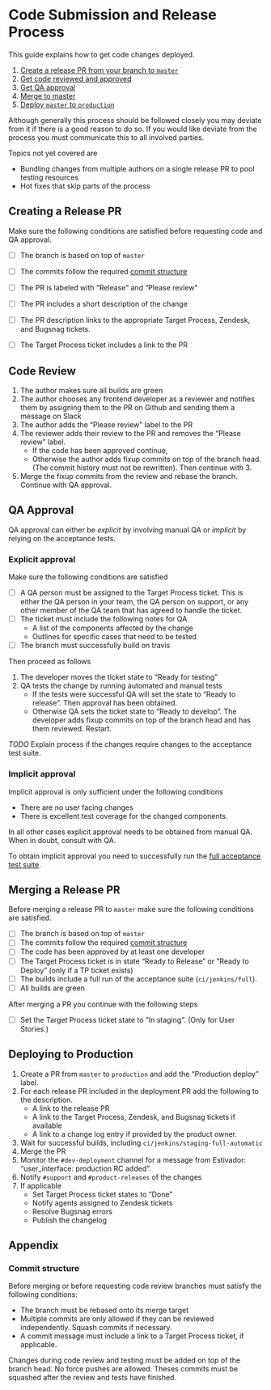 # Code Submission and Release Process

This guide explains how to get code changes deployed.

1. [Create a release PR from your branch to `master`](#creating-a-release-pr)
1. [Get code reviewed and approved](#code-review)
1. [Get QA approval](#qa-approval)
1. [Merge to master](#merging-a-release-pr)
1. [Deploy `master` to `production`](#deploying-to-production)


Although generally this process should be followed closely you may deviate from
it if there is a good reason to do so. If you would like deviate from the
process you must communicate this to all involved parties.

Topics not yet covered are
* Bundling changes from multiple authors on a single release PR to pool testing
  resources
* Hot fixes that skip parts of the process

Creating a Release PR
---------------------

Make sure the following conditions are satisfied before requesting code and QA
approval.

- [ ] The branch is based on top of `master`
- [ ] The commits follow the required [commit structure](#commit-structure)
- [ ] The PR is labeled with “Release” and “Please review”
- [ ] The PR includes a short description of the change
- [ ] The PR description links to the appropriate Target Process, Zendesk, and
  Bugsnag tickets.
- [ ] The Target Process ticket includes a link to the PR


Code Review
-----------

1. The author makes sure all builds are green
2. The author chooses any frontend developer as a reviewer and notifies them by
   assigning them to the PR on Github and sending them a message on Slack
3. The author adds the “Please review” label to the PR
4. The reviewer adds their review to the PR and removes the “Please review”
   label.
   * If the code has been approved continue,
   * Otherwise the author adds fixup commits on top of the branch head. (The
     commit history must not be rewritten). Then continue with 3.
5. Merge the fixup commits from the review and rebase the branch. Continue with
   QA approval.


QA Approval
-----------

QA approval can either be _explicit_ by involving manual QA or _implicit_ by relying
on the acceptance tests.

### Explicit approval

Make sure the following conditions are satisfied

- [ ] A QA person must be assigned to the Target Process ticket.
  This is either the QA person in your team, the QA person on support, or any
  other member of the QA team that has agreed to handle the ticket.
- [ ] The ticket must include the following notes for QA
  * A list of the components affected by the change
  * Outlines for specific cases that need to be tested
- [ ] The branch must successfully build on travis

Then proceed as follows

1. The developer moves the ticket state to “Ready for testing”
2. QA tests the change by running automated and manual tests
   * If the tests were successful QA will set the state to “Ready to release”.
     Then approval has been obtained.
   * Otherwise QA sets the ticket state to “Ready to develop”. The developer
     adds fixup commits on top of the branch head and has them reviewed.
     Restart.

_TODO_ Explain process if the changes require changes to the acceptance test
suite.


### Implicit approval

Implicit approval is only sufficient under the following conditions

* There are no user facing changes
* There is excellent test coverage for the changed components.

In all other cases explicit approval needs to be obtained from manual QA.
When in doubt, consult with QA.

To obtain implicit approval you need to successfully run the [full acceptance
test suite][full-test-job].

[full-test-job]: https://jenkins.quirely.com/job/Custom%20Settings%20Job/


Merging a Release PR
--------------------

Before merging a release PR to `master` make sure the following conditions are
satisfied.

- [ ] The branch is based on top of `master`
- [ ] The commits follow the required [commit structure](#commit-structure)
- [ ] The code has been approved by at least one developer
- [ ] The Target Process ticket is in state “Ready to Release” or “Ready to
  Deploy” (only if a TP ticket exists)
- [ ] The builds include a full run of the acceptance suite (`ci/jenkins/full`).
- [ ] All builds are green

After merging a PR you continue with the following steps

- [ ] Set the Target Process ticket state to “In staging”. (Only for User Stories.)


Deploying to Production
-----------------------

1. Create a PR from `master` to `production` and add the “Production deploy”
   label.
2. For each release PR included in the deployment PR add the following to the
   description.
   * A link to the release PR
   * A link to the Target Process, Zendesk, and Bugsnag tickets if available
   * A link to a change log entry if provided by the product owner.
3. Wait for successful builds, including `ci/jenkins/staging-full-automatic`
4. Merge the PR
5. Monitor the `#dev-deployment` channel for a message from Estivador:
   “user_interface: production RC added”.
6. Notify `#support` and `#product-releases` of the changes
7. If applicable
   * Set Target Process ticket states to “Done”
   * Notify agents assigned to Zendesk tickets
   * Resolve Bugsnag errors
   * Publish the changelog


Appendix
--------

### Commit structure

Before merging or before requesting code review branches must satisfy the
following conditions:

* The branch must be rebased onto its merge target
* Multiple commits are only allowed if they can be reviewed independently.
  Squash commits if necessary.
* A commit message must include a link to a Target Process ticket, if
  applicable.

Changes during code review and testing must be added on top of the branch head.
No force pushes are allowed. Theses commits must be squashed after the review
and tests have finished.
